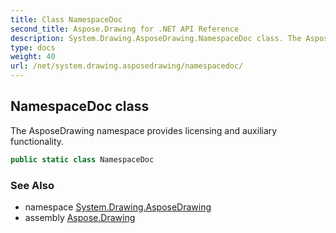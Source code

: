 ```yaml
---
title: Class NamespaceDoc
second_title: Aspose.Drawing for .NET API Reference
description: System.Drawing.AsposeDrawing.NamespaceDoc class. The AsposeDrawing namespace provides licensing and auxiliary functionality
type: docs
weight: 40
url: /net/system.drawing.asposedrawing/namespacedoc/
---
```

## NamespaceDoc class

The AsposeDrawing namespace provides licensing and auxiliary functionality.

```csharp
public static class NamespaceDoc
```

### See Also

* namespace [System.Drawing.AsposeDrawing](../../system.drawing.asposedrawing/)
* assembly [Aspose.Drawing](../../)


